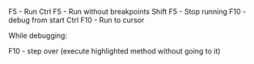 F5 - Run
Ctrl F5 - Run without breakpoints
Shift F5 - Stop running
F10 - debug from start
Ctrl F10 - Run to cursor

While debugging:

F10 - step over (execute highlighted method without going to it)